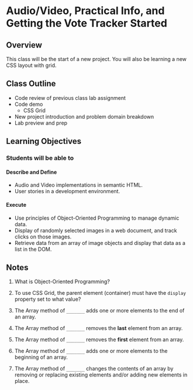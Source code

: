 # Audio/Video, Practical Info, and Getting the Vote Tracker Started

## Overview

This class will be the start of a new project. You will also be learning a new CSS layout with grid.

## Class Outline

- Code review of previous class lab assignment
- Code demo
  - CSS Grid
- New project introduction and problem domain breakdown
- Lab preview and prep

## Learning Objectives

### Students will be able to

#### Describe and Define

- Audio and Video implementations in semantic HTML.
- User stories in a development environment.

#### Execute

- Use principles of Object-Oriented Programming to manage dynamic data.
- Display of randomly selected images in a web document, and track clicks on those images.
- Retrieve data from an array of image objects and display that data as a list in the DOM.

## Notes

1. What is Object-Oriented Programming?

1. To use CSS Grid, the parent element (container) must have the `display` property set to what value?

1. The Array method of `_______` adds one or more elements to the end of an array.

1. The Array method of `_______` removes the **last** element from an array.

1. The Array method of `_______` removes the **first** element from an array.

1. The Array method of `_______` adds one or more elements to the beginning of an array.

1. The Array method of `_______` changes the contents of an array by removing or replacing existing elements and/or adding new elements in place.

